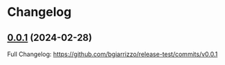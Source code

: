 # Changelog

## [0.0.1](https://github.com/bgiarrizzo/release-test/compare/v0.0.1...v0.0.1) (2024-02-28)

Full Changelog: https://github.com/bgiarrizzo/release-test/commits/v0.0.1
